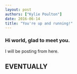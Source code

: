 ```yaml
---
layout: post
authors: ["Kylie Poulton"]
date: 2016-06-14
title: "You're up and running!"
---
```

### Hi world, glad to meet you.
I will be posting from here. 

## EVENTUALLY
